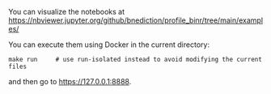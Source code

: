 You can visualize the notebooks at https://nbviewer.jupyter.org/github/bnediction/profile_binr/tree/main/examples/

You can execute them using Docker in the current directory:
```
make run     # use run-isolated instead to avoid modifying the current files
```
and then go to https://127.0.0.1:8888.
